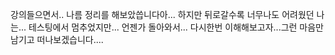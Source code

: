 강의들으면서.. 나름 정리를 해보았씁니다아... 하지만 뒤로갈수록 너무나도 어려웠던 나는... 테스팅에서 멈추었지만... 언젠가 돌아와서... 다시한번 이해해보고자...그런 마음만 남기고 떠나보겠습니다....